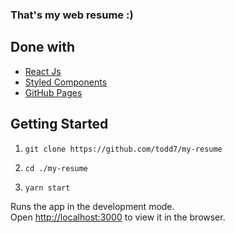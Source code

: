 ### That's my web resume :)

## Done with
  - [React Js](https://reactjs.org/)
  - [Styled Components](https://styled-components.com/)
  - [GitHub Pages](https://pages.github.com/)


## Getting Started

  1. `git clone https://github.com/todd7/my-resume`

  2. `cd ./my-resume`

  3. `yarn start`

  Runs the app in the development mode.<br /> Open [http://localhost:3000](http://localhost:3000) to view it in the browser.
